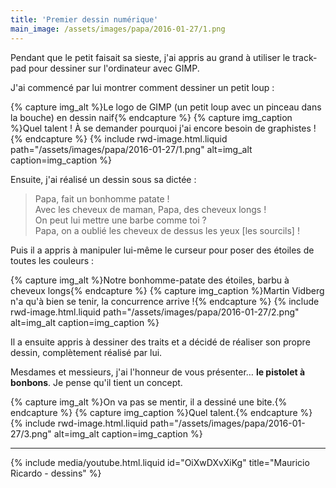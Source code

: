 ```yaml
---
title: 'Premier dessin numérique'
main_image: /assets/images/papa/2016-01-27/1.png
---
```


Pendant que le petit faisait sa sieste, j'ai appris au grand à utiliser le
<span lang="en">trackpad</span> pour dessiner sur l'ordinateur avec GIMP.

J'ai commencé par lui montrer comment dessiner un petit loup :

{% capture img_alt %}Le logo de GIMP (un petit loup avec un pinceau dans la
bouche) en dessin naif{% endcapture %} {% capture img_caption %}Quel talent ! À
se demander pourquoi j'ai encore besoin de graphistes !{% endcapture %}
{% include rwd-image.html.liquid
path="/assets/images/papa/2016-01-27/1.png"
alt=img_alt
caption=img_caption
%}

Ensuite, j'ai réalisé un dessin sous sa dictée :

> Papa, fait un bonhomme patate !  
> Avec les cheveux de maman, Papa, des cheveux longs !  
> On peut lui mettre une barbe comme toi ?  
> Papa, on a oublié les cheveux de dessus les yeux [les sourcils] !

Puis il a appris à manipuler lui-même le curseur pour poser des étoiles de
toutes les couleurs :

{% capture img_alt %}Notre bonhomme-patate des étoiles, barbu à cheveux
longs{% endcapture %} {% capture img_caption %}Martin Vidberg n'a qu'à bien se
tenir, la concurrence arrive !{% endcapture %} {% include rwd-image.html.liquid
path="/assets/images/papa/2016-01-27/2.png"
alt=img_alt
caption=img_caption
%}

Il a ensuite appris à dessiner des traits et a décidé de réaliser son propre
dessin, complètement réalisé par lui.

Mesdames et messieurs, j'ai l'honneur de vous présenter… **le pistolet à
bonbons**. Je pense qu'il tient un concept.

{% capture img_alt %}On va pas se mentir, il a dessiné une bite.{% endcapture %}
{% capture img_caption %}Quel talent.{% endcapture %}
{% include rwd-image.html.liquid
path="/assets/images/papa/2016-01-27/3.png"
alt=img_alt
caption=img_caption
%}

---

{% include media/youtube.html.liquid id="OiXwDXvXiKg" title="Mauricio Ricardo - dessins" %}

